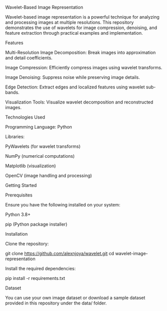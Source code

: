Wavelet-Based Image Representation

Wavelet-based image representation is a powerful technique for analyzing and processing images at multiple resolutions. This repository demonstrates the use of wavelets for image compression, denoising, and feature extraction through practical examples and implementation.

Features

Multi-Resolution Image Decomposition: Break images into approximation and detail coefficients.

Image Compression: Efficiently compress images using wavelet transforms.

Image Denoising: Suppress noise while preserving image details.

Edge Detection: Extract edges and localized features using wavelet sub-bands.

Visualization Tools: Visualize wavelet decomposition and reconstructed images.

Technologies Used

Programming Language: Python

Libraries:

PyWavelets (for wavelet transforms)

NumPy (numerical computations)

Matplotlib (visualization)

OpenCV (image handling and processing)

Getting Started

Prerequisites

Ensure you have the following installed on your system:

Python 3.8+

pip (Python package installer)

Installation

Clone the repository:

git clone https://github.com/alexnjoya/wavelet.git
cd wavelet-image-representation

Install the required dependencies:

pip install -r requirements.txt

Dataset

You can use your own image dataset or download a sample dataset provided in this repository under the data/ folder.
